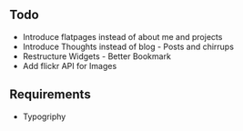 Todo
----------

+ Introduce flatpages instead of about me and projects
+ Introduce Thoughts instead of blog - Posts and chirrups
+ Restructure Widgets - Better Bookmark
+ Add flickr API for Images

Requirements
------------

+ Typogriphy

